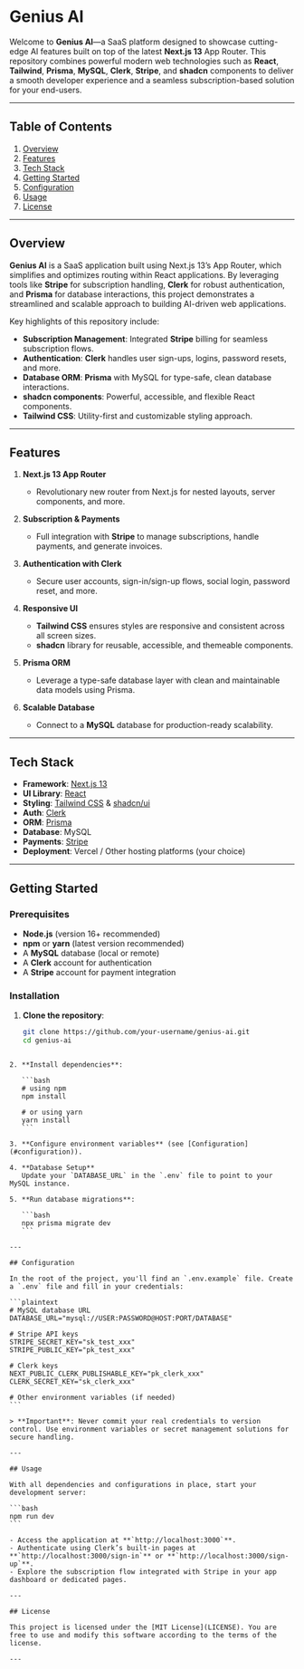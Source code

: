# Genius AI

Welcome to **Genius AI**—a SaaS platform designed to showcase cutting-edge AI features built on top of the latest **Next.js 13** App Router. This repository combines powerful modern web technologies such as **React**, **Tailwind**, **Prisma**, **MySQL**, **Clerk**, **Stripe**, and **shadcn** components to deliver a smooth developer experience and a seamless subscription-based solution for your end-users.

---

## Table of Contents

1. [Overview](#overview)
2. [Features](#features)
3. [Tech Stack](#tech-stack)
4. [Getting Started](#getting-started)
5. [Configuration](#configuration)
6. [Usage](#usage)
7. [License](#license)

---

## Overview

**Genius AI** is a SaaS application built using Next.js 13’s App Router, which simplifies and optimizes routing within React applications. By leveraging tools like **Stripe** for subscription handling, **Clerk** for robust authentication, and **Prisma** for database interactions, this project demonstrates a streamlined and scalable approach to building AI-driven web applications.

Key highlights of this repository include:

- **Subscription Management**: Integrated **Stripe** billing for seamless subscription flows.
- **Authentication**: **Clerk** handles user sign-ups, logins, password resets, and more.
- **Database ORM**: **Prisma** with MySQL for type-safe, clean database interactions.
- **shadcn components**: Powerful, accessible, and flexible React components.
- **Tailwind CSS**: Utility-first and customizable styling approach.

---

## Features

1. **Next.js 13 App Router**

   - Revolutionary new router from Next.js for nested layouts, server components, and more.

2. **Subscription & Payments**

   - Full integration with **Stripe** to manage subscriptions, handle payments, and generate invoices.

3. **Authentication with Clerk**

   - Secure user accounts, sign-in/sign-up flows, social login, password reset, and more.

4. **Responsive UI**

   - **Tailwind CSS** ensures styles are responsive and consistent across all screen sizes.
   - **shadcn** library for reusable, accessible, and themeable components.

5. **Prisma ORM**

   - Leverage a type-safe database layer with clean and maintainable data models using Prisma.

6. **Scalable Database**
   - Connect to a **MySQL** database for production-ready scalability.

---

## Tech Stack

- **Framework**: [Next.js 13](https://nextjs.org/docs/app)
- **UI Library**: [React](https://reactjs.org/)
- **Styling**: [Tailwind CSS](https://tailwindcss.com/) & [shadcn/ui](https://ui.shadcn.com/)
- **Auth**: [Clerk](https://clerk.dev/)
- **ORM**: [Prisma](https://www.prisma.io/)
- **Database**: MySQL
- **Payments**: [Stripe](https://stripe.com/)
- **Deployment**: Vercel / Other hosting platforms (your choice)

---

## Getting Started

### Prerequisites

- **Node.js** (version 16+ recommended)
- **npm** or **yarn** (latest version recommended)
- A **MySQL** database (local or remote)
- A **Clerk** account for authentication
- A **Stripe** account for payment integration

### Installation

1. **Clone the repository**:

   ```bash
   git clone https://github.com/your-username/genius-ai.git
   cd genius-ai
   ```

````

2. **Install dependencies**:

   ```bash
   # using npm
   npm install

   # or using yarn
   yarn install
   ```

3. **Configure environment variables** (see [Configuration](#configuration)).

4. **Database Setup**
   Update your `DATABASE_URL` in the `.env` file to point to your MySQL instance.

5. **Run database migrations**:

   ```bash
   npx prisma migrate dev
   ```

---

## Configuration

In the root of the project, you'll find an `.env.example` file. Create a `.env` file and fill in your credentials:

```plaintext
# MySQL database URL
DATABASE_URL="mysql://USER:PASSWORD@HOST:PORT/DATABASE"

# Stripe API keys
STRIPE_SECRET_KEY="sk_test_xxx"
STRIPE_PUBLIC_KEY="pk_test_xxx"

# Clerk keys
NEXT_PUBLIC_CLERK_PUBLISHABLE_KEY="pk_clerk_xxx"
CLERK_SECRET_KEY="sk_clerk_xxx"

# Other environment variables (if needed)
```

> **Important**: Never commit your real credentials to version control. Use environment variables or secret management solutions for secure handling.

---

## Usage

With all dependencies and configurations in place, start your development server:

```bash
npm run dev
```

- Access the application at **`http://localhost:3000`**.
- Authenticate using Clerk’s built-in pages at **`http://localhost:3000/sign-in`** or **`http://localhost:3000/sign-up`**.
- Explore the subscription flow integrated with Stripe in your app dashboard or dedicated pages.

---

## License

This project is licensed under the [MIT License](LICENSE). You are free to use and modify this software according to the terms of the license.

---
````
